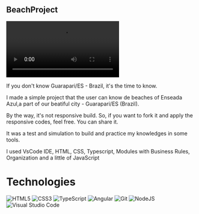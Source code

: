 ## BeachProject

![Watch the video](assets/video-test.webm)

If you don't know Guarapari/ES - Brazil, it's the time to know. 

I made a simple project that the user can know de beaches of Enseada Azul,a part of our beatiful city - Guarapari/ES (Brazil).

By the way, it's not responsive build. So, if you want to fork it and apply the responsive codes, feel free. You can share it.

It was a test and simulation to build and practice my knowledges in some tools.

I used VsCode IDE, HTML, CSS, Typescript, Modules with Business Rules, Organization and a little of JavaScript

# Technologies

![HTML5](https://img.shields.io/badge/html5-%23E34F26.svg?style=for-the-badge&logo=html5&logoColor=white) 
![CSS3](https://img.shields.io/badge/css3-%231572B6.svg?style=for-the-badge&logo=css3&logoColor=white) 
![TypeScript](https://img.shields.io/badge/typescript-%23007ACC.svg?style=for-the-badge&logo=typescript&logoColor=white) 
![Angular](https://img.shields.io/badge/angular-%23DD0031.svg?style=for-the-badge&logo=angular&logoColor=white) 
![Git](https://img.shields.io/badge/git-%23F05033.svg?style=for-the-badge&logo=git&logoColor=white)
![NodeJS](https://img.shields.io/badge/node.js-6DA55F?style=for-the-badge&logo=node.js&logoColor=white)
![Visual Studio Code](https://img.shields.io/badge/Visual%20Studio%20Code-0078d7.svg?style=for-the-badge&logo=visual-studio-code&logoColor=white)
